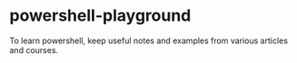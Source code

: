 # powershell-playground
To learn powershell, keep useful notes and examples from various articles and courses.

